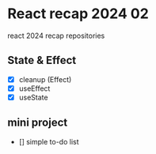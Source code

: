 # React recap 2024 02

react 2024 recap repositories

## State & Effect

- [x] cleanup (Effect)
- [x] useEffect
- [x] useState

## mini project

- [] simple to-do list
